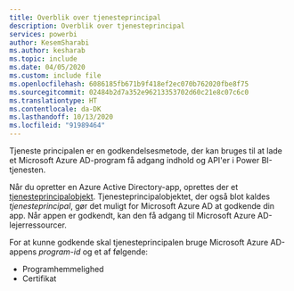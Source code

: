 ```yaml
---
title: Overblik over tjenesteprincipal
description: Overblik over tjenesteprincipal
services: powerbi
author: KesemSharabi
ms.author: kesharab
ms.topic: include
ms.date: 04/05/2020
ms.custom: include file
ms.openlocfilehash: 6086185fb671b9f418ef2ec070b762020fbe8f75
ms.sourcegitcommit: 02484b2d7a352e96213353702d60c21e8c07c6c0
ms.translationtype: HT
ms.contentlocale: da-DK
ms.lasthandoff: 10/13/2020
ms.locfileid: "91989464"
---
```

Tjeneste principalen er en godkendelsesmetode, der kan bruges til at lade et Microsoft Azure AD-program få adgang indhold og API'er i Power BI-tjenesten.

Når du opretter en Azure Active Directory-app, oprettes der et [tjenesteprincipalobjekt](/azure/active-directory/develop/app-objects-and-service-principals#service-principal-object). Tjenesteprincipalobjektet, der også blot kaldes *tjenesteprincipal*, gør det muligt for Microsoft Azure AD at godkende din app. Når appen er godkendt, kan den få adgang til Microsoft Azure AD-lejerressourcer.

For at kunne godkende skal tjenesteprincipalen bruge Microsoft Azure AD-appens *program-id* og et af følgende:

* Programhemmelighed
* Certifikat